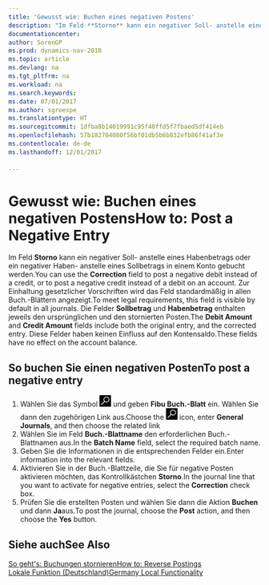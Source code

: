 ```yaml
---
title: 'Gewusst wie: Buchen eines negativen Postens'
description: "Im Feld **Storno** kann ein negativer Soll- anstelle eines Habenbetrags oder ein negativer Haben- anstelle eines Sollbetrags in einem Konto gebucht werden. Zur Einhaltung gesetzlicher Vorschriften wird das Feld standardmäßig in allen Buch.-Blättern angezeigt. Die Felder **Sollbetrag** und **Habenbetrag** enthalten jeweils den ursprünglichen und den stornierten Posten."
documentationcenter: 
author: SorenGP
ms.prod: dynamics-nav-2018
ms.topic: article
ms.devlang: na
ms.tgt_pltfrm: na
ms.workload: na
ms.search.keywords: 
ms.date: 07/01/2017
ms.author: sgroespe
ms.translationtype: HT
ms.sourcegitcommit: 1dfba8b14019991c95f40ffd5f7fbaed5df414eb
ms.openlocfilehash: 57b182704080f56bf01db5b6b832efb86f41af3e
ms.contentlocale: de-de
ms.lasthandoff: 12/01/2017

---
```

# <a name="how-to-post-a-negative-entry"></a><span data-ttu-id="f83fc-105">Gewusst wie: Buchen eines negativen Postens</span><span class="sxs-lookup"><span data-stu-id="f83fc-105">How to: Post a Negative Entry</span></span>
<span data-ttu-id="f83fc-106">Im Feld **Storno** kann ein negativer Soll- anstelle eines Habenbetrags oder ein negativer Haben- anstelle eines Sollbetrags in einem Konto gebucht werden.</span><span class="sxs-lookup"><span data-stu-id="f83fc-106">You can use the **Correction** field to post a negative debit instead of a credit, or to post a negative credit instead of a debit on an account.</span></span> <span data-ttu-id="f83fc-107">Zur Einhaltung gesetzlicher Vorschriften wird das Feld standardmäßig in allen Buch.-Blättern angezeigt.</span><span class="sxs-lookup"><span data-stu-id="f83fc-107">To meet legal requirements, this field is visible by default in all journals.</span></span> <span data-ttu-id="f83fc-108">Die Felder **Sollbetrag** und **Habenbetrag** enthalten jeweils den ursprünglichen und den stornierten Posten.</span><span class="sxs-lookup"><span data-stu-id="f83fc-108">The **Debit Amount** and **Credit Amount** fields include both the original entry, and the corrected entry.</span></span> <span data-ttu-id="f83fc-109">Diese Felder haben keinen Einfluss auf den Kontensaldo.</span><span class="sxs-lookup"><span data-stu-id="f83fc-109">These fields have no effect on the account balance.</span></span>  

## <a name="to-post-a-negative-entry"></a><span data-ttu-id="f83fc-110">So buchen Sie einen negativen Posten</span><span class="sxs-lookup"><span data-stu-id="f83fc-110">To post a negative entry</span></span>  

1.  <span data-ttu-id="f83fc-111">Wählen Sie das Symbol ![Nach Seite oder Bericht suchen](../../media/ui-search/search_small.png "Nach Seite oder Bericht suchen") und geben **Fibu Buch.-Blatt** ein. Wählen Sie dann den zugehörigen Link aus.</span><span class="sxs-lookup"><span data-stu-id="f83fc-111">Choose the ![Search for Page or Report](../../media/ui-search/search_small.png "Search for Page or Report icon") icon, enter **General Journals**, and then choose the related link</span></span>  
2.  <span data-ttu-id="f83fc-112">Wählen Sie im Feld **Buch.-Blattname** den erforderlichen Buch.-Blattnamen aus.</span><span class="sxs-lookup"><span data-stu-id="f83fc-112">In the **Batch Name** field, select the required batch name.</span></span>  
3.  <span data-ttu-id="f83fc-113">Geben Sie die Informationen in die entsprechenden Felder ein.</span><span class="sxs-lookup"><span data-stu-id="f83fc-113">Enter information into the relevant fields.</span></span>  
4.  <span data-ttu-id="f83fc-114">Aktivieren Sie in der Buch.-Blattzeile, die Sie für negative Posten aktivieren möchten, das Kontrollkästchen **Storno**.</span><span class="sxs-lookup"><span data-stu-id="f83fc-114">In the journal line that you want to activate for negative entries, select the **Correction** check box.</span></span>  
5.  <span data-ttu-id="f83fc-115">Prüfen Sie die erstellten Posten und wählen Sie dann die Aktion **Buchen**  und dann **Ja**aus.</span><span class="sxs-lookup"><span data-stu-id="f83fc-115">To post the journal, choose the **Post** action, and then choose the **Yes** button.</span></span>  

## <a name="see-also"></a><span data-ttu-id="f83fc-116">Siehe auch</span><span class="sxs-lookup"><span data-stu-id="f83fc-116">See Also</span></span>  
[<span data-ttu-id="f83fc-117">So geht's: Buchungen stornieren</span><span class="sxs-lookup"><span data-stu-id="f83fc-117">How to: Reverse Postings</span></span>](../../finance-how-reverse-journal-posting.md)  
[<span data-ttu-id="f83fc-118">Lokale Funktion (Deutschland)</span><span class="sxs-lookup"><span data-stu-id="f83fc-118">Germany Local Functionality</span></span>](germany-local-functionality.md)


